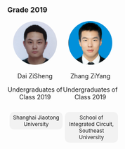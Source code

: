 ### Grade 2019
<div style="display: flex; flex-wrap: wrap;">  
<div style="width: 25%; text-align: center;">  
    <img src="../../../images/7/本科/2019/代子生.png" alt="张碧玉" style="border-radius: 50%; width: 100px; height: 100px;">  
    <p>Dai ZiSheng</p>  
    <p>Undergraduates of Class 2019</p>  
    <p style="display: inline-block; padding: 5px 5px; background-color: #f2f2f2; border-radius: 10px; font-size: 12px; margin-left: 5px;">Shanghai Jiaotong University</p>
  </div>  
    
  <div style="width: 25%; text-align: center;">  
    <img src="../../../images/7/本科/2019/张子阳.png" alt="张碧玉" style="border-radius: 50%; width: 100px; height: 100px;">  
    <p>Zhang ZiYang</p>  
    <p>Undergraduates of Class 2019</p>  
    <p style="display: inline-block; padding: 5px 5px; background-color: #f2f2f2; border-radius: 10px; font-size: 12px; margin-left: 5px;">School of Integrated Circuit, Southeast University</p>
  </div>
 </div> 
